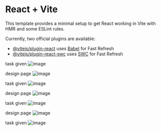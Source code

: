 # React + Vite

This template provides a minimal setup to get React working in Vite with HMR and some ESLint rules.

Currently, two official plugins are available:

- [@vitejs/plugin-react](https://github.com/vitejs/vite-plugin-react/blob/main/packages/plugin-react/README.md) uses [Babel](https://babeljs.io/) for Fast Refresh
- [@vitejs/plugin-react-swc](https://github.com/vitejs/vite-plugin-react-swc) uses [SWC](https://swc.rs/) for Fast Refresh



task given
![image](https://github.com/harshpatelsyndell/tyreoo/assets/156167722/79babe12-2ff5-446b-a91e-0e19f0e65e66)

design page
![image](https://github.com/harshpatelsyndell/tyreoo/assets/156167722/3b2d49ea-c799-49c6-90b9-bad42546d660)

task given
![image](https://github.com/harshpatelsyndell/tyreoo/assets/156167722/984968fa-1351-43f2-966f-16092229b15a)    

design page
![image](https://github.com/harshpatelsyndell/tyreoo/assets/156167722/beef9d68-6484-49ae-9861-873953122924)         

task given
![image](https://github.com/harshpatelsyndell/tyreoo/assets/156167722/180f0427-4c46-4d9e-8b9a-a07fa18064ec)

design page
![image](https://github.com/harshpatelsyndell/tyreoo/assets/156167722/3f78ec48-64ce-4d81-bb5a-1a831d9560a2)      

task given
![image](https://github.com/harshpatelsyndell/tyreoo/assets/156167722/4c13f047-c242-4e1c-aba9-499ec01538eb)


